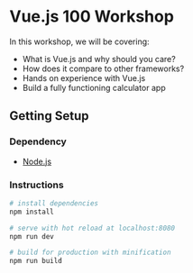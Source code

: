 # Vue.js 100 Workshop

In this workshop, we will be covering:

* What is Vue.js and why should you care?
* How does it compare to other frameworks?
* Hands on experience with Vue.js
* Build a fully functioning calculator app

## Getting Setup

### Dependency

* [Node.js](https://nodejs.org/en/)

### Instructions

```bash
# install dependencies
npm install

# serve with hot reload at localhost:8080
npm run dev

# build for production with minification
npm run build
```
